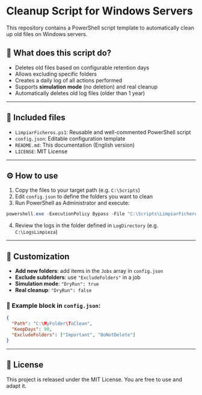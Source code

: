 # Cleanup Script for Windows Servers

This repository contains a PowerShell script template to automatically clean up old files on Windows servers.

## 🧩 What does this script do?

- Deletes old files based on configurable retention days
- Allows excluding specific folders
- Creates a daily log of all actions performed
- Supports **simulation mode** (no deletion) and real cleanup
- Automatically deletes old log files (older than 1 year)

---

## 📁 Included files

- `LimpiarFicheros.ps1`: Reusable and well-commented PowerShell script
- `config.json`: Editable configuration template
- `README.md`: This documentation (English version)
- `LICENSE`: MIT License

---

## ⚙️ How to use

1. Copy the files to your target path (e.g. `C:\Scripts`)
2. Edit `config.json` to define the folders you want to clean
3. Run PowerShell as Administrator and execute:

```powershell
powershell.exe -ExecutionPolicy Bypass -File "C:\Scripts\LimpiarFicheros.ps1"
```

4. Review the logs in the folder defined in `LogDirectory` (e.g. `C:\LogsLimpieza`)

---

## 🔧 Customization

- **Add new folders**: add items in the `Jobs` array in `config.json`
- **Exclude subfolders**: use `"ExcludeFolders"` in a job
- **Simulation mode**: `"DryRun": true`
- **Real cleanup**: `"DryRun": false`

### 📝 Example block in `config.json`:

```json
{
  "Path": "C:\MyFolder\ToClean",
  "KeepDays": 90,
  "ExcludeFolders": ["Important", "DoNotDelete"]
}
```

---

## 📄 License

This project is released under the MIT License. You are free to use and adapt it.
